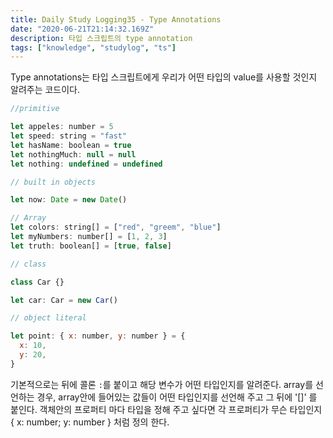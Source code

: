 ```yaml
---
title: Daily Study Logging35 - Type Annotations
date: "2020-06-21T21:14:32.169Z"
description: 타입 스크립트의 type annotation
tags: ["knowledge", "studylog", "ts"]
---
```


Type annotations는 타입 스크립트에게 우리가 어떤 타입의 value를 사용할 것인지 알려주는 코드이다.

```javascript
//primitive

let appeles: number = 5
let speed: string = "fast"
let hasName: boolean = true
let nothingMuch: null = null
let nothing: undefined = undefined

// built in objects

let now: Date = new Date()

// Array
let colors: string[] = ["red", "greem", "blue"]
let myNumbers: number[] = [1, 2, 3]
let truth: boolean[] = [true, false]

// class

class Car {}

let car: Car = new Car()

// object literal

let point: { x: number, y: number } = {
  x: 10,
  y: 20,
}
```

기본적으로는 뒤에 콜론 `:`를 붙이고 해당 변수가 어떤 타입인지를 알려준다. array를 선언하는 경우, array안에 들어있는 값들이 어떤 타입인지를 선언해 주고 그 뒤에 '[]' 를 붙인다. 객체안의 프로퍼티 마다 타입을 정해 주고 싶다면 각 프로퍼티가 무슨 타입인지 { x: number; y: number } 처럼 정의 한다.
